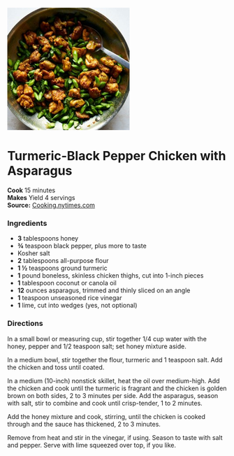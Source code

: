 [![](/images/6440b5c8-945b-4d24-9052-328dbbe88f0f.jpg)](https://static01.nyt.com/images/2020/03/26/dining/as-turmeric-chicken/merlin_170459076_be9517b6-6c9d-47f1-bb27-843d6c777088-articleLarge.jpg)

#  Turmeric-Black Pepper Chicken with Asparagus

**Cook** 15 minutes  
**Makes** Yield 4 servings  
**Source:** [Cooking.nytimes.com](https://cooking.nytimes.com/recipes/1020970-turmeric-black-pepper-chicken-with-asparagus?action=click&module=RecipeBox&pgType=recipebox-page&region=all&rank=0)

###  Ingredients

  *   **3** tablespoons honey
  *   **¾** teaspoon black pepper, plus more to taste
  * Kosher salt
  *   **2** tablespoons all-purpose flour
  *   **1 ½** teaspoons ground turmeric
  *   **1** pound boneless, skinless chicken thighs, cut into 1-inch pieces
  *   **1** tablespoon coconut or canola oil
  *   **12** ounces asparagus, trimmed and thinly sliced on an angle
  *   **1** teaspoon unseasoned rice vinegar
  *   **1** lime, cut into wedges (yes, not optional)

###  Directions

In a small bowl or measuring cup, stir together 1/4 cup water with the honey,
pepper and 1/2 teaspoon salt; set honey mixture aside.

In a medium bowl, stir together the flour, turmeric and 1 teaspoon salt. Add
the chicken and toss until coated.

In a medium (10-inch) nonstick skillet, heat the oil over medium-high. Add the
chicken and cook until the turmeric is fragrant and the chicken is golden
brown on both sides, 2 to 3 minutes per side. Add the asparagus, season with
salt, stir to combine and cook until crisp-tender, 1 to 2 minutes.

Add the honey mixture and cook, stirring, until the chicken is cooked through
and the sauce has thickened, 2 to 3 minutes.

Remove from heat and stir in the vinegar, if using. Season to taste with salt
and pepper. Serve with lime squeezed over top, if you like.

